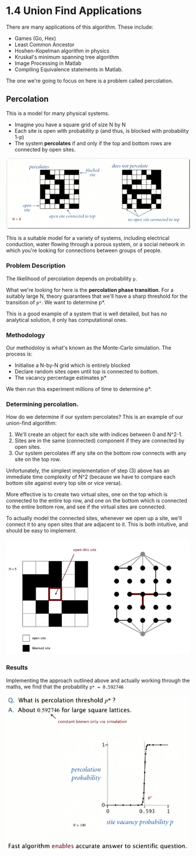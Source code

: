 # 1.4 Union Find Applications

There are many applications of this algorithm. These include:
* Games (Go, Hex)
* Least Common Ancestor
* Hoshen-Kopelman algorithm in physics
* Kruskal's minimum spanning tree algorithm
* Image Processing in Matlab
* Compiling Equivalence statements in Matlab.

The one we're going to focus on here is a problem called percolation.

## Percolation

This is a model for many physical systems.

* Imagine you have a square grid of size N by N
* Each site is open with probability p (and thus, is blocked with probability 1-p)
* The system **percolates** if and only if the top and bottom rows are connected by open sites.

![8619c31c.png](attachments/8619c31c.png)

This is a suitable model for a variety of systems, including electrical conduction, water flowing through a porous system, or a social network in which you're looking for connections between groups of people.

### Problem Description

The likelihood of percolation depends on probability `p`.

What we're looking for here is the **percolation phase transition**. For a suitably large N, theory guarantees that we'll have a sharp threshold for the transition of `p*`. We want to determine p*.

This is a good example of a system that is well detailed, but has no analytical solution, it only has computational ones.

### Methodology

Our methodoloy is what's known as the Monte-Carlo simulation. The process is:
* Initialise a N-by-N grid which is entirely blocked
* Declare random sites open until top is connected to bottom.
* The vacancy percentage estimates p*

We then run this experiment millions of time to determine p*.

### Determining percolation.

How do we determine if our system percolates? This is an example of our union-find algorithm:

1. We'll create an object for each site with indices between 0 and N^2-1.
2. Sites are in the same (connected) component if they are connected by open sites.
3. Our system percolates iff any site on the bottom row connects with any site on the top row. 

Unfortunately, the simplest implementation of step (3) above has an immediate time complexity of N^2 (because we have to compare each bottom site against every top site or vice versa).

More effective is to create two virtual sites, one on the top which is connected to the entire top row, and one on the bottom which is connected to the entire bottom row, and see if the virtual sites are connected.

To actually model the connected sites, whenever we open up a site, we'll connect it to any open sites that are adjacent to it. This is both intuitive, and should be easy to implement.

![6e140823.png](attachments/6e140823.png)

### Results

Implementing the approach outlined above and actually working through the maths, we find that the probability `p* = 0.592746`

![873d13bf.png](attachments/873d13bf.png)